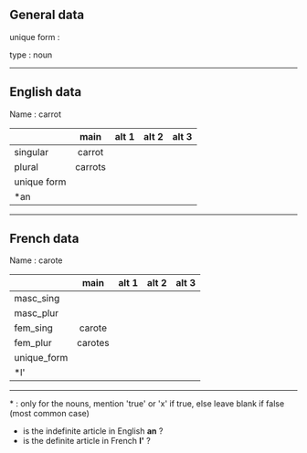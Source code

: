 ## General data

unique form :

type : noun

---

## English data

Name : carrot

|             |  main   | alt 1 | alt 2 | alt 3 |
| :---------- | :-----: | :---: | :---: | ----- |
| singular    | carrot  |       |       |       |
| plural      | carrots |       |       |       |
| unique form |         |       |       |       |
| \*an        |         |       |       |       |

---

## French data

Name : carote

|             |  main   | alt 1 | alt 2 | alt 3 |
| :---------- | :-----: | :---: | :---: | :---: |
| masc_sing   |         |       |       |       |
| masc_plur   |         |       |       |       |
| fem_sing    | carote  |       |       |       |
| fem_plur    | carotes |       |       |       |
| unique_form |         |       |       |       |
| \*l'        |         |       |       |       |

---

\* : only for the nouns, mention 'true' or 'x' if true, else leave blank if false (most common case)

- is the indefinite article in English **an** ?
- is the definite article in French **l'** ?
